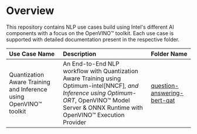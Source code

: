 # Overview 
This repository contains NLP use cases build using Intel's different AI components with a focus on the OpenVINO™ toolkit. Each use case is supported with detailed documentation present in the respective folder.
  
  


  
| Use Case Name   |      Description      |  Folder Name |
|:--------|:-------------|:-----|
| Quantization Aware Training and Inference using OpenVINO™ toolkit |   An End-to-End NLP workflow with Quantization Aware Training using Optimum-intel[NNCF]*, and Inference using Optimum-ORT*, OpenVINO™ Model Server & ONNX Runtime with OpenVINO™ Execution Provider | [question-answering-bert-qat](https://github.com/intel/nlp-training-and-inference-openvino/tree/main/question-answering-bert-qat) |


